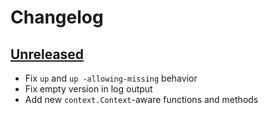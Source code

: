 # Changelog

## [Unreleased]

- Fix `up` and `up -allowing-missing` behavior
- Fix empty version in log output
- Add new `context.Context`-aware functions and methods

[Unreleased]: https://github.com/bufbuild/buf/compare/v3.11.2...HEAD
